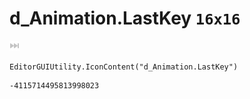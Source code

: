 # d_Animation.LastKey `16x16`
<img src="/img/d_Animation.LastKey.png" width=16 height=16>

``` CSharp
EditorGUIUtility.IconContent("d_Animation.LastKey")
```
```
-4115714495813998023
```
